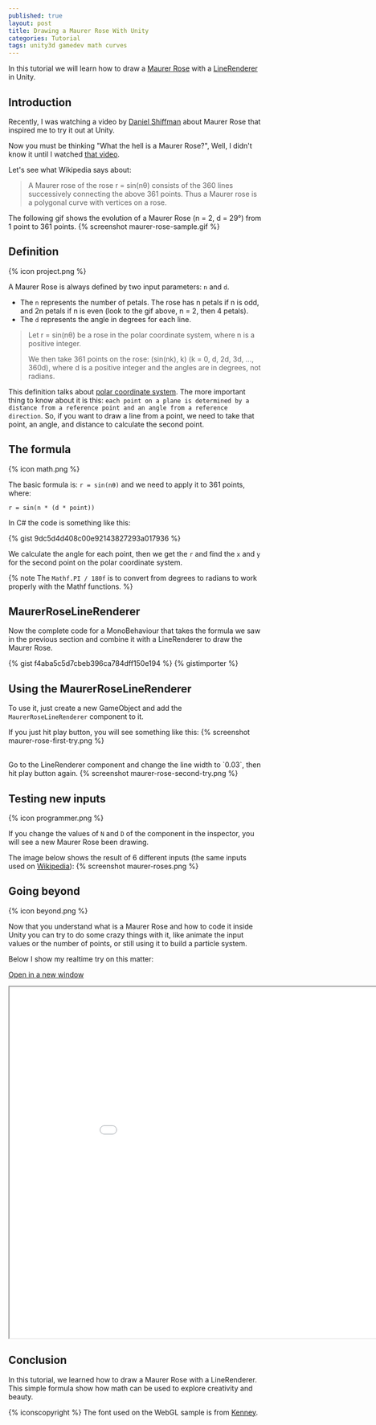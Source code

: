```yaml
---
published: true
layout: post
title: Drawing a Maurer Rose With Unity
categories: Tutorial
tags: unity3d gamedev math curves
---
```

In this tutorial we will learn how to draw a [Maurer Rose](https://en.wikipedia.org/wiki/Maurer_rose) with a [LineRenderer](https://docs.unity3d.com/ScriptReference/LineRenderer.html) in Unity.

## Introduction
Recently, I was watching a video by [Daniel Shiffman](https://twitter.com/shiffman) about Maurer Rose that inspired me to try it out at Unity.

Now you must be thinking "What the hell is a Maurer Rose?", Well, I didn't know it until I watched [that video](https://youtu.be/4uU9lZ-HSqA).

Let's see what Wikipedia says about:

> A Maurer rose of the rose r = sin(nθ) consists of the 360 lines successively connecting the above 361 points. Thus a Maurer rose is a polygonal curve with vertices on a rose.

The following gif shows the evolution of a Maurer Rose (n = 2, d = 29°) from 1 point to 361 points.
{% screenshot maurer-rose-sample.gif %}

## Definition
{% icon project.png %}

A Maurer Rose is always defined by two input parameters: `n` and `d`.

* The `n` represents the number of petals. The rose has n petals if n is odd, and 2n petals if n is even (look to the gif above, n = 2, then 4 petals).
* The `d` represents the angle in degrees for each line.

> Let r = sin(nθ) be a rose in the polar coordinate system, where n is a positive integer. 
> 
> We then take 361 points on the rose:
> (sin(nk), k) (k = 0, d, 2d, 3d, ..., 360d),
> where d is a positive integer and the angles are in degrees, not radians.

This definition talks about [polar coordinate system](https://en.wikipedia.org/wiki/Polar_coordinate_system). The more important thing to know about it is this: `each point on a plane is determined by a distance from a reference point and an angle from a reference direction`. So, if you want to draw a line from a point, we need to take that point, an angle, and distance to calculate the second point.

## The formula
{% icon math.png %}

The basic formula is: `r = sin(nθ)` and we need to apply it to 361 points, where:

`r = sin(n * (d * point))`

In C# the code is something like this:

{% gist 9dc5d4d408c00e92143827293a017936 %}

We calculate the angle for each point, then we get the `r` and find the `x` and `y` for the second point on the polar coordinate system.

{% note The `Mathf.PI / 180f` is to convert from degrees to radians to work properly with the Mathf functions. %}


## MaurerRoseLineRenderer
Now the complete code for a MonoBehaviour that takes the formula we saw in the previous section and combine it with a LineRenderer to draw the Maurer Rose.

{% gist f4aba5c5d7cbeb396ca784dff150e194 %}
{% gistimporter %}

## Using the MaurerRoseLineRenderer
To use it, just create a new GameObject and add the `MaurerRoseLineRenderer` component to it.

If you just hit play button, you will see something like this:
{% screenshot maurer-rose-first-try.png %}

<br>
Go to the LineRenderer component and change the line width to `0.03`, then hit play button again.
{% screenshot maurer-rose-second-try.png %}

## Testing new inputs
{% icon programmer.png %}

If you change the values of `N` and `D` of the component in the inspector, you will see a new Maurer Rose been drawing.

The image below shows the result of 6 different inputs (the same inputs used on [Wikipedia](https://en.wikipedia.org/wiki/Maurer_rose)):
{% screenshot maurer-roses.png %}

## Going beyond
{% icon beyond.png %}

Now that you understand what is a Maurer Rose and how to code it inside Unity you can try to do some crazy things with it, like animate the input values or the number of points, or still using it to build a particle system.

Below I show my realtime try on this matter:

<a href="/apps/maurer-rose/index.html" target="_blank">Open in a new window</a>
<iframe src="/apps/maurer-rose/index.html" style="width: 960px;height: 700px;"></iframe>

## Conclusion
In this tutorial, we learned how to draw a Maurer Rose with a LineRenderer.
This simple formula show how math can be used to explore creativity and beauty.

{% iconscopyright %}
The font used on the WebGL sample is from [Kenney](http://kenney.nl).